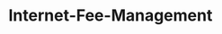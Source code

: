 # Internet-Fee-Management

<!-- clone project using commnad git clone https://github.com/abdullahzulfiqar785/Internet-Fee-Management.git -->

<!--
Install pipenv using pip
install project dependencies using pipenv install
environment created.
select you enviroment interpreter.
set all the keys of .env files by checking .env.example
make migrations and run them
Run server using python manage.py runserver.
-->
